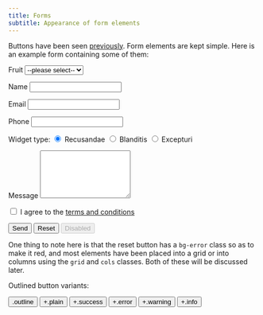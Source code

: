 ```yaml
---
title: Forms
subtitle: Appearance of form elements
---
```


Buttons have been seen [previously](../basics/). Form elements are kept simple. Here is an example form containing some of them:

<form>
<div class="grid-sm">
 <p>
  <label>Fruit</label>
  <select>
    <option selected="selected" value="1">--please select--</option>
	<option value="2">Apple</option>
    <option value="3">Orange</option>
    <option value="4">Banana</option>
    <option value="5">Papaya</option>
    <option value="6">Other</option>
	</select>
 </p>
 <p>
  <label>Name</label>
  <input type="text" name="name" required>
 </p>
</div>
<div class="grid-sm">
 <p>
  <label>Email</label>
  <input type="email" name="email" required>
 </p>
 <p>
  <label>Phone</label>
  <input type="text" name="phone">
 </p>
</div>
<div class="cols">
 <p class="cw3-sm">
  <label>Widget type:</label>
  <label><input checked name="type" type="radio" value="a"> Recusandae</label>
  <label><input name="type" type="radio" value="b"> Blanditis</label>
  <label><input name="type" type="radio" value="c"> Excepturi</label>
 </p>
 <p class="cw9-sm">
  <label>Message</label>
  <textarea rows="6"></textarea>
 </p>
</div>
 <p>
  <label>
  <input type="checkbox" id="checkbox" value="terms">
  I agree to the <a href="#">terms and conditions</a>
  </label>
 </p>

  <button>Send</button>
  <button type="reset" class="bg-error">Reset</button>
  <button disabled="disabled">Disabled</button>

</form>

One thing to note here is that the reset button has a `bg-error` class so as to make it red, and most elements have been placed into a grid or into columns using the `grid` and `cols` classes. Both of these will be discussed later.

Outlined button variants:

<div class="mt-1">
  <button class="outline">.outline</button>
  <button class="outline plain">+.plain</button>
  <button class="outline success">+.success</button>
  <button class="outline error">+.error</button>
  <button class="outline warning">+.warning</button>
  <button class="outline info">+.info</button>
</div>
